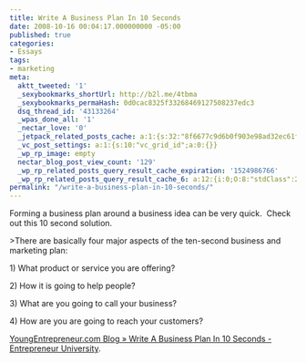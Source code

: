 ```yaml
---
title: Write A Business Plan In 10 Seconds
date: 2008-10-16 00:04:17.000000000 -05:00
published: true
categories:
- Essays
tags:
- marketing
meta:
  aktt_tweeted: '1'
  _sexybookmarks_shortUrl: http://b2l.me/4tbma
  _sexybookmarks_permaHash: 0d0cac8325f33268469127508237edc3
  dsq_thread_id: '43133264'
  _wpas_done_all: '1'
  _nectar_love: '0'
  _jetpack_related_posts_cache: a:1:{s:32:"8f6677c9d6b0f903e98ad32ec61f8deb";a:2:{s:7:"expires";i:1502367678;s:7:"payload";a:3:{i:0;a:1:{s:2:"id";i:809;}i:1;a:1:{s:2:"id";i:267;}i:2;a:1:{s:2:"id";i:3835;}}}}
  _vc_post_settings: a:1:{s:10:"vc_grid_id";a:0:{}}
  _wp_rp_image: empty
  nectar_blog_post_view_count: '129'
  _wp_rp_related_posts_query_result_cache_expiration: '1524986766'
  _wp_rp_related_posts_query_result_cache_6: a:12:{i:0;O:8:"stdClass":2:{s:7:"post_id";s:4:"1203";s:5:"score";s:18:"104.30491936876001";}i:1;O:8:"stdClass":2:{s:7:"post_id";s:4:"1170";s:5:"score";s:17:"55.79213331207144";}i:2;O:8:"stdClass":2:{s:7:"post_id";s:3:"267";s:5:"score";s:18:"53.805468840942154";}i:3;O:8:"stdClass":2:{s:7:"post_id";s:4:"1157";s:5:"score";s:17:"44.11329514357445";}i:4;O:8:"stdClass":2:{s:7:"post_id";s:4:"4935";s:5:"score";s:17:"43.72498311472606";}i:5;O:8:"stdClass":2:{s:7:"post_id";s:4:"1133";s:5:"score";s:16:"41.9355286772043";}i:6;O:8:"stdClass":2:{s:7:"post_id";s:4:"1923";s:5:"score";s:18:"41.480134258359435";}i:7;O:8:"stdClass":2:{s:7:"post_id";s:4:"1267";s:5:"score";s:16:"41.1388832243426";}i:8;O:8:"stdClass":2:{s:7:"post_id";s:4:"2105";s:5:"score";s:17:"37.69686293593248";}i:9;O:8:"stdClass":2:{s:7:"post_id";s:3:"311";s:5:"score";s:17:"36.98074488134158";}i:10;O:8:"stdClass":2:{s:7:"post_id";s:3:"968";s:5:"score";s:17:"36.45878451902786";}i:11;O:8:"stdClass":2:{s:7:"post_id";s:4:"1300";s:5:"score";s:18:"36.437724303605464";}}
permalink: "/write-a-business-plan-in-10-seconds/"
---
```

<p>Forming a business plan around a business idea can be very quick.  Check out this 10 second solution.</p>
>There are basically four major aspects of the ten-second business and marketing plan:</p>
<p>1) What product or service you are offering?</p>
<p>2) How it is going to help people?</p>
<p>3) What are you going to call your business?</p>
<p>4) How are you are going to reach your customers?</p></blockquote>
<p><a href="http://www.youngentrepreneur.com/blog/2008/02/18/write-a-business-plan-in-10-seconds-entrepreneur-university/" rel="nofollow">YoungEntrepreneur.com Blog » Write A Business Plan In 10 Seconds - Entrepreneur University</a>.</p>
